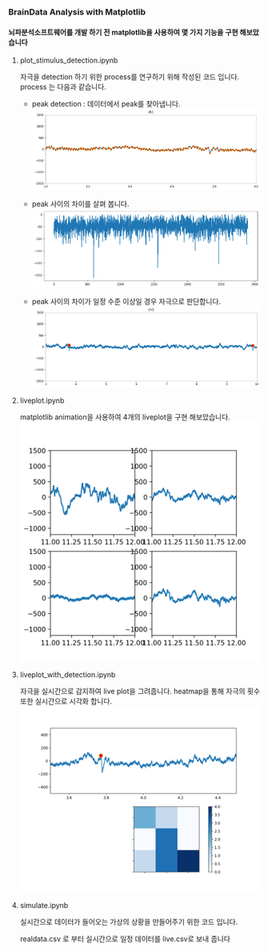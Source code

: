### BrainData Analysis with Matplotlib

#### 뇌파분석소프트웨어를 개발 하기 전 matplotlib을 사용하여 몇 가지 기능을 구현 해보았습니다

1. plot_stimulus_detection.ipynb

   자극을 detection 하기 위한 process를 연구하기 위해 작성된 코드 입니다. process 는 다음과 같습니다. 

   - peak detection : 데이터에서 peak를 찾아냅니다. ![find_peak](/images/find_peak.png)

   - peak 사이의 차이를 살펴 봅니다. ![peak_difference](/images/peak_difference.png)

   - peak 사이의 차이가 일정 수준 이상일 경우 자극으로 판단합니다.![find_stimulus](/images/find_stimulus.png)

     

2. liveplot.ipynb

   matplotlib animation을 사용하여 4개의 liveplot을 구현 해보았습니다.![4liveplot](/images/4liveplot.png)

3. liveplot_with_detection.ipynb

   자극을 실시간으로 감지하여 live plot을 그려줍니다. heatmap을 통해 자극의 횟수 또한 실시간으로 시각화 합니다.![live_stimulus](/images/live_stimulus.png)

4. simulate.ipynb

   실시간으로 데이터가 들어오는 가상의 상황을 만들어주기 위한 코드 입니다.

   realdata.csv 로 부터 실시간으로 일정 데이터를 live.csv로 보내 줍니다
